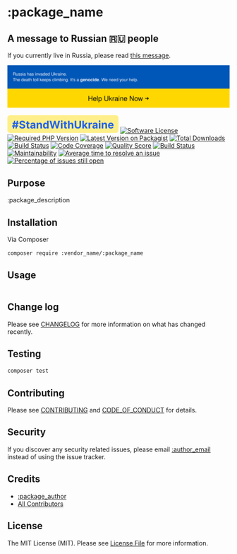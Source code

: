 # :package_name

## A message to Russian 🇷🇺 people

If you currently live in Russia, please read [this message][link:to-russia].

[![Stand With Ukraine][banner:support-ukraine]][link:support-ukraine]

[![Stand With Ukraine][badge:support-ukraine]][link:support-ukraine]
[![Software License][badge:license]][link:license]
[![Required PHP Version][badge:packagist-php]][link:php]
[![Latest Version on Packagist][badge:packagist-version]][link:packagist]
[![Total Downloads][badge:packagist-downloads]][link:packagist-downloads]
[![Build Status][badge:scrutinizer-build]][link:scrutinizer]
[![Code Coverage][badge:scrutinizer-coverage]][link:scrutinizer]
[![Quality Score][badge:scrutinizer-quality]][link:scrutinizer]
[![Build Status][badge:travis-build]][link:travis]
[![Maintainability][badge:codeclimate-maintainability]][link:codeclimate-maintainability]
[![Average time to resolve an issue][badge:isitmaintained-resolution]][link:isitmaintained]
[![Percentage of issues still open][badge:isitmaintained-issues]][link:isitmaintained]

## Purpose

:package_description

## Installation

Via Composer

```bash
composer require :vendor_name/:package_name
```

## Usage

```php

```

## Change log

Please see [CHANGELOG][link:changelog] for more information on what has changed recently.

## Testing

```bash
composer test
```

## Contributing

Please see [CONTRIBUTING][link:contributing] and [CODE_OF_CONDUCT][link:code-of-conduct] for details.

## Security

If you discover any security related issues, please email [:author_email][link:author-email] instead of using the issue tracker.

## Credits

- [:package_author][link:author]
- [All Contributors][link:contributors]

## License

The MIT License (MIT). Please see [License File][link:license] for more information.

<!-- Links -->

[link:author]: https://github.com/:author_username
[link:author-email]: mailto::author_email
[link:changelog]: CHANGELOG.md
[link:code-of-conduct]: CODE_OF_CONDUCT.md
[link:codeclimate-maintainability]: https://codeclimate.com/github/:vendor_github/:package_name/maintainability
[link:contributing]: CONTRIBUTING.md
[link:contributors]: ../../contributors
[link:isitmaintained]: https://isitmaintained.com/project/:vendor_github/:package_name
[link:license]: LICENSE.md
[link:packagist-downloads]: https://packagist.org/packages/:vendor_name/:package_name/stats
[link:packagist]: https://packagist.org/packages/:vendor_name/:package_name
[link:php]: https://php.net
[link:scrutinizer]: https://scrutinizer-ci.com/g/:vendor_github/:package_name
[link:travis]: https://travis-ci.org/:vendor_github/:package_name

<!-- Badges -->

[badge:codeclimate-maintainability]: https://img.shields.io/codeclimate/maintainability/:vendor_github/:package_name.svg
[badge:isitmaintained-issues]: https://isitmaintained.com/badge/open/:vendor_github/:package_name.svg
[badge:isitmaintained-resolution]: https://isitmaintained.com/badge/resolution/:vendor_github/:package_name.svg
[badge:license]: https://img.shields.io/badge/license-MIT-brightgreen.svg
[badge:packagist-downloads]: https://img.shields.io/packagist/dt/:vendor_name/:package_name.svg
[badge:packagist-php]: https://img.shields.io/packagist/php-v/:vendor_name/:package_name.svg?colorB=%238892BF
[badge:packagist-version]: https://img.shields.io/packagist/v/:vendor_name/:package_name.svg
[badge:scrutinizer-build]: https://img.shields.io/scrutinizer/build/g/:vendor_github/:package_name.svg
[badge:scrutinizer-coverage]: https://img.shields.io/scrutinizer/coverage/g/:vendor_github/:package_name.svg
[badge:scrutinizer-quality]: https://img.shields.io/scrutinizer/g/:vendor_github/:package_name.svg
[badge:travis-build]: https://img.shields.io/travis/:vendor_github/:package_name/master.svg

<!-- Support Ukraine -->

[badge:support-ukraine]: https://raw.githubusercontent.com/vshymanskyy/StandWithUkraine/main/badges/StandWithUkraine.svg
[banner:support-ukraine]: https://raw.githubusercontent.com/vshymanskyy/StandWithUkraine/main/banner2-direct.svg
[link:support-ukraine]: https://stand-with-ukraine.pp.ua
[link:to-russia]: https://github.com/vshymanskyy/StandWithUkraine/blob/main/docs/ToRussianPeople.md
